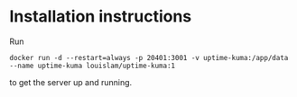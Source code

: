# Installation instructions
Run
```
docker run -d --restart=always -p 20401:3001 -v uptime-kuma:/app/data --name uptime-kuma louislam/uptime-kuma:1
```
to get the server up and running.
